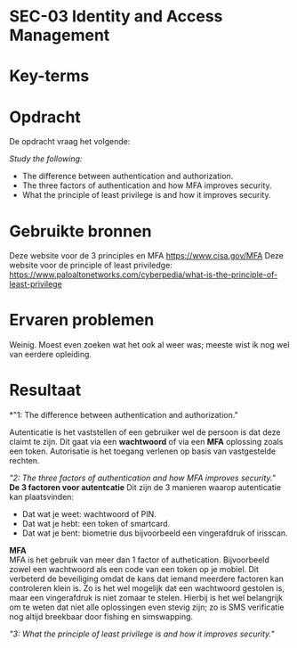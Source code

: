 # SEC-03 Identity and Access Management

# Key-terms


# Opdracht

De opdracht vraag het volgende: 

*Study the following:* 
- The difference between authentication and authorization.
- The three factors of authentication and how MFA improves security.
- What the principle of least privilege is and how it improves security.


# Gebruikte bronnen
Deze website voor de 3 principles en MFA https://www.cisa.gov/MFA
Deze website voor de principle of least priviledge: https://www.paloaltonetworks.com/cyberpedia/what-is-the-principle-of-least-privilege 


# Ervaren problemen
Weinig. Moest even zoeken wat het ook al weer was; meeste wist ik nog wel van eerdere opleiding.

# Resultaat

*"1: The difference between authentication and authorization."

Autenticatie is het vaststellen of een gebruiker wel de persoon is dat deze claimt te zijn. Dit gaat via een **wachtwoord** of via een **MFA** oplossing zoals een token.
Autorisatie is het toegang verlenen op basis van vastgestelde rechten.


*"2:  The three factors of authentication and how MFA improves security."*  
**De 3 factoren voor autentcatie**
Dit zijn de 3 manieren waarop autenticatie kan plaatsvinden:
- Dat wat je weet: wachtwoord of PIN.  
- Dat wat je hebt: een token of smartcard.   
- Dat wat je bent: biometrie dus bijvoorbeeld een vingerafdruk of irisscan.  

**MFA**  
MFA is het gebruik van meer dan 1 factor of authetication. Bijvoorbeeld zowel een wachtwoord als een code van een token op je mobiel. 
Dit verbeterd de beveiliging omdat de kans dat iemand meerdere factoren kan controleren klein is. Zo is het wel mogelijk dat een wachtwoord gestolen is, maar een vingerafdruk is niet zomaar te stelen.
Hierbij is het wel belangrijk om te weten dat niet alle oplossingen even stevig zijn; zo is SMS verificatie nog altijd breekbaar door fishing en simswapping. 


*"3: What the principle of least privilege is and how it improves security."*
